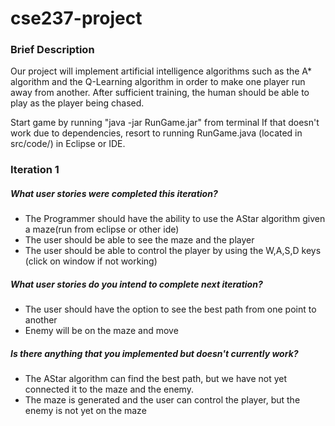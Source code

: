 # cse237-project

### Brief Description ###

Our project will implement artificial intelligence algorithms such as the A* algorithm and the Q-Learning algorithm in order to make one player run away from another. After sufficient training, the human should be able to play as the player being chased. 

Start game by running "java -jar RunGame.jar" from terminal If that doesn't work due to dependencies, resort to running RunGame.java (located in src/code/) in Eclipse or IDE. 

### Iteration 1 ###

##### What user stories were completed this iteration?
* The Programmer should have the ability to use the AStar algorithm given a maze(run from eclipse or other ide)
* The user should be able to see the maze and the player
* The user should be able to control the player by using the W,A,S,D keys (click on window if not working)

##### What user stories do you intend to complete next iteration?
* The user should have the option to see the best path from one point to another
* Enemy will be on the maze and move

##### Is there anything that you implemented but doesn't currently work?
* The AStar algorithm can find the best path, but we have not yet connected it to the maze and the enemy.
* The maze is generated and the user can control the player, but the enemy is not yet on the maze
